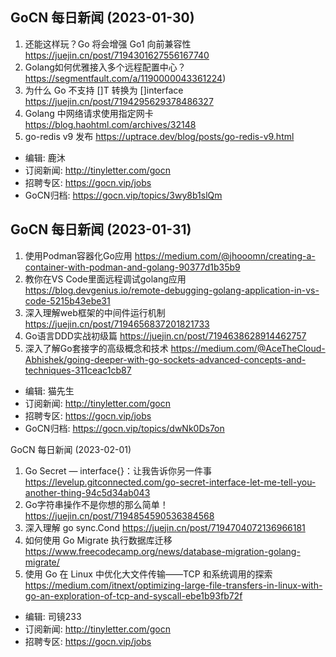 ## GoCN 每日新闻 (2023-01-30)

1. 还能这样玩？Go 将会增强 Go1 向前兼容性 https://juejin.cn/post/7194301627556167740
2. Golang如何优雅接入多个远程配置中心？https://segmentfault.com/a/1190000043361224)
3. 为什么 Go 不支持 []T 转换为 []interface https://juejin.cn/post/7194295629378486327
4. Golang 中网络请求使用指定网卡 https://blog.haohtml.com/archives/32148
5. go-redis v9 发布 https://uptrace.dev/blog/posts/go-redis-v9.html

- 编辑: 鹿沐
- 订阅新闻: http://tinyletter.com/gocn
- 招聘专区: https://gocn.vip/jobs
- GoCN归档: https://gocn.vip/topics/3wy8b1slQm


## GoCN 每日新闻 (2023-01-31)

1. 使用Podman容器化Go应用 https://medium.com/@jhooomn/creating-a-container-with-podman-and-golang-90377d1b35b9
2. 教你在VS Code里面远程调试golang应用 https://blog.devgenius.io/remote-debugging-golang-application-in-vs-code-5215b43ebe31
3. 深入理解web框架的中间件运行机制 https://juejin.cn/post/7194656837201821733
4. Go语言DDD实战初级篇 https://juejin.cn/post/7194638628914462757
5. 深入了解Go套接字的高级概念和技术 https://medium.com/@AceTheCloud-Abhishek/going-deeper-with-go-sockets-advanced-concepts-and-techniques-311ceac1cb87

- 编辑: 猫先生
- 订阅新闻: http://tinyletter.com/gocn
- 招聘专区: https://gocn.vip/jobs
- GoCN归档: https://gocn.vip/topics/dwNk0Ds7on

GoCN 每日新闻 (2023-02-01)

1. Go Secret — interface{}：让我告诉你另一件事 https://levelup.gitconnected.com/go-secret-interface-let-me-tell-you-another-thing-94c5d34ab043
2. Go字符串操作不是你想的那么简单！https://juejin.cn/post/7194854590536384568
3. 深入理解 go sync.Cond https://juejin.cn/post/7194704072136966181
4. 如何使用 Go Migrate 执行数据库迁移 https://www.freecodecamp.org/news/database-migration-golang-migrate/
5. 使用 Go 在 Linux 中优化大文件传输——TCP 和系统调用的探索 https://medium.com/itnext/optimizing-large-file-transfers-in-linux-with-go-an-exploration-of-tcp-and-syscall-ebe1b93fb72f

- 编辑: 司镜233
- 订阅新闻: http://tinyletter.com/gocn
- 招聘专区: https://gocn.vip/jobs
